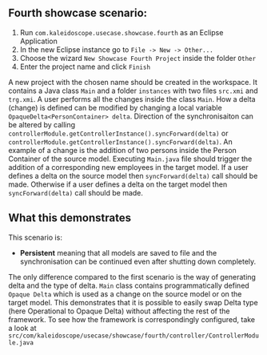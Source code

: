 ## Fourth showcase scenario:

1. Run `com.kaleidoscope.usecase.showcase.fourth` as an Eclipse Application
2. In the new Eclipse instance go to `File -> New -> Other...`
3. Choose the wizard `New Showcase Fourth Project` inside the folder `Other`
4. Enter the project name and click `Finish`

A new project with the chosen name should be created in the workspace. 
It contains a Java class `Main` and a folder `instances` with two files `src.xmi` and `trg.xmi`.
A user performs all the changes inside the class `Main`. How a delta (change) is defined can be modified by changing a local variable `OpaqueDelta<PersonContainer> delta`.
Direction of the synchronisaiton can be altered by calling `controllerModule.getControllerInstance().syncForward(delta)` or 
`controllerModule.getControllerInstance().syncForward(delta)`. 
An example of a change is the addition of two persons inside the Person Container of the source model.
Executing `Main.java` file should trigger the addition of a corresponding new employees in the target model.
If a user defines a delta on the source model then `syncForward(delta)` call should be made.
Otherwise if a user defines a delta on the target model then `syncForward(delta)` call should be made.

## What this demonstrates

This scenario is:
- __Persistent__ meaning that all models are saved to file and the synchronisation can be continued even after shutting down completely.

The only difference compared to the first scenario is the way of generating delta and the type of delta.
`Main` class contains programmatically defined `Opaque Delta` which is used as a change on the source model or on the target model. 
This demonstrates that it is possible to easily swap Delta type (here Operational to Opaque Delta) without affecting the rest of the framework. 
To see how the framework is correspondingly configured, take a look at `src/com/kaleidoscope/usecase/showcase/fourth/controller/ControllerModule.java`
